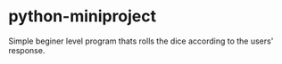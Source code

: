 # python-miniproject
Simple beginer level program thats rolls the dice according to the users' response.

